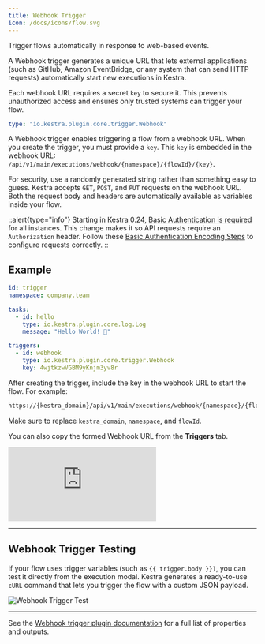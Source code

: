 ```yaml
---
title: Webhook Trigger
icon: /docs/icons/flow.svg
---
```


Trigger flows automatically in response to web-based events.

A Webhook trigger generates a unique URL that lets external applications (such as GitHub, Amazon EventBridge, or any system that can send HTTP requests) automatically start new executions in Kestra.

Each webhook URL requires a secret `key` to secure it. This prevents unauthorized access and ensures only trusted systems can trigger your flow.

```yaml
type: "io.kestra.plugin.core.trigger.Webhook"
```

A Webhook trigger enables triggering a flow from a webhook URL.
When you create the trigger, you must provide a `key`. This `key` is embedded in the webhook URL: `/api/v1/main/executions/webhook/{namespace}/{flowId}/{key}`.

For security, use a randomly generated string rather than something easy to guess. Kestra accepts `GET`, `POST`, and `PUT` requests on the webhook URL. Both the request body and headers are automatically available as variables inside your flow.

::alert{type="info"}
Starting in Kestra 0.24, [Basic Authentication is required](../../11.migration-guide/0.24.0/basic-authentication.md) for all instances. This change makes it so API requests require an `Authorization` header. Follow these [Basic Authentication Encoding Steps](../../15.how-to-guides/synchonous-executions-api.md#basic-authentication) to configure requests correctly.
::

## Example

```yaml
id: trigger
namespace: company.team

tasks:
  - id: hello
    type: io.kestra.plugin.core.log.Log
    message: "Hello World! 🚀"

triggers:
  - id: webhook
    type: io.kestra.plugin.core.trigger.Webhook
    key: 4wjtkzwVGBM9yKnjm3yv8r
```

After creating the trigger, include the key in the webhook URL to start the flow. For example:

```bash
https://{kestra_domain}/api/v1/main/executions/webhook/{namespace}/{flowId}/4wjtkzwVGBM9yKnjm3yv8r
```

Make sure to replace `kestra_domain`, `namespace`, and `flowId`.

You can also copy the formed Webhook URL from the **Triggers** tab.

<div class="video-container">
  <iframe src="https://www.youtube.com/embed/4-KrkkgSeic?si=Ujl09_9Pv5x64YaF" title="YouTube video player" frameborder="0" allow="accelerometer; autoplay; clipboard-write; encrypted-media; gyroscope; picture-in-picture; web-share" referrerpolicy="strict-origin-when-cross-origin" allowfullscreen></iframe>
</div>

---

## Webhook Trigger Testing

If your flow uses trigger variables (such as `{{ trigger.body }})`, you can test it directly from the execution modal. Kestra generates a ready-to-use `cURL` command that lets you trigger the flow with a custom JSON payload.

![Webhook Trigger Test](/docs/workflow-components/triggers/webhook-trigger-test.png)

---

See the [Webhook trigger plugin documentation](/plugins/core/triggers/io.kestra.plugin.core.trigger.Webhook) for a full list of properties and outputs.
